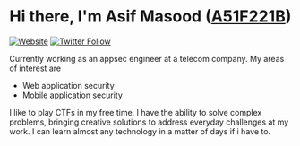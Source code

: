 # Hi there, I'm Asif Masood ([A51F221B](https://A51F221B.me))

[![Website](https://img.shields.io/website?label=@a51f221b.medium.com&style=for-the-badge&url=https%3A%2F%2F@asifkashif478.com)](https://a51f221b.vercel.app/)
[![Twitter Follow](https://img.shields.io/twitter/follow/A51F221B?color=1DA1F2&logo=twitter&style=for-the-badge)](https://twitter.com/intent/follow?original_referer=https%3A%2F%2Fgithub.com%2FcodeSTACKr&screen_name=A51F221B)

Currently working as an appsec engineer at a telecom company. My areas of interest are

-  Web application security
-  Mobile application security

I like to play CTFs in my free time. I have the ability to solve complex problems, bringing creative solutions to address everyday challenges at my work. I can learn almost any technology in a matter of days if i have to.


